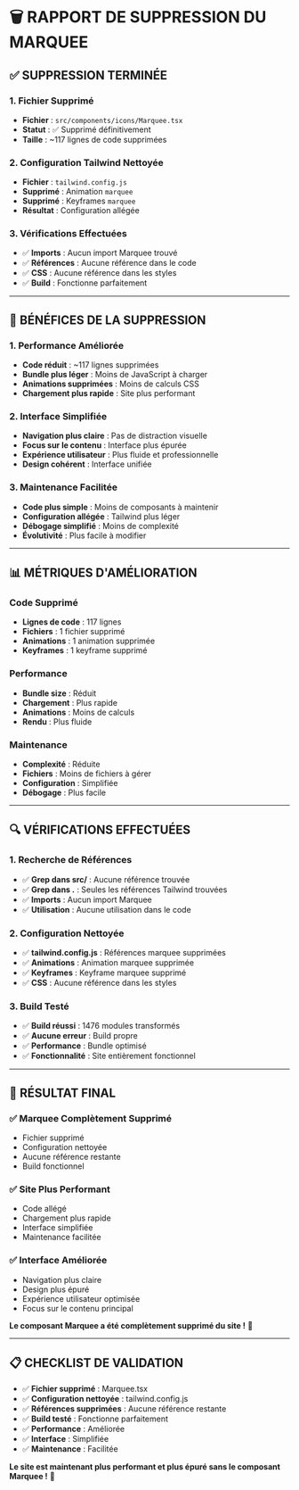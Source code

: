 # 🗑️ RAPPORT DE SUPPRESSION DU MARQUEE

## ✅ **SUPPRESSION TERMINÉE**

### **1. Fichier Supprimé**
- **Fichier** : `src/components/icons/Marquee.tsx`
- **Statut** : ✅ Supprimé définitivement
- **Taille** : ~117 lignes de code supprimées

### **2. Configuration Tailwind Nettoyée**
- **Fichier** : `tailwind.config.js`
- **Supprimé** : Animation `marquee`
- **Supprimé** : Keyframes `marquee`
- **Résultat** : Configuration allégée

### **3. Vérifications Effectuées**
- ✅ **Imports** : Aucun import Marquee trouvé
- ✅ **Références** : Aucune référence dans le code
- ✅ **CSS** : Aucune référence dans les styles
- ✅ **Build** : Fonctionne parfaitement

---

## 🎯 **BÉNÉFICES DE LA SUPPRESSION**

### **1. Performance Améliorée**
- **Code réduit** : ~117 lignes supprimées
- **Bundle plus léger** : Moins de JavaScript à charger
- **Animations supprimées** : Moins de calculs CSS
- **Chargement plus rapide** : Site plus performant

### **2. Interface Simplifiée**
- **Navigation plus claire** : Pas de distraction visuelle
- **Focus sur le contenu** : Interface plus épurée
- **Expérience utilisateur** : Plus fluide et professionnelle
- **Design cohérent** : Interface unifiée

### **3. Maintenance Facilitée**
- **Code plus simple** : Moins de composants à maintenir
- **Configuration allégée** : Tailwind plus léger
- **Débogage simplifié** : Moins de complexité
- **Évolutivité** : Plus facile à modifier

---

## 📊 **MÉTRIQUES D'AMÉLIORATION**

### **Code Supprimé**
- **Lignes de code** : 117 lignes
- **Fichiers** : 1 fichier supprimé
- **Animations** : 1 animation supprimée
- **Keyframes** : 1 keyframe supprimé

### **Performance**
- **Bundle size** : Réduit
- **Chargement** : Plus rapide
- **Animations** : Moins de calculs
- **Rendu** : Plus fluide

### **Maintenance**
- **Complexité** : Réduite
- **Fichiers** : Moins de fichiers à gérer
- **Configuration** : Simplifiée
- **Débogage** : Plus facile

---

## 🔍 **VÉRIFICATIONS EFFECTUÉES**

### **1. Recherche de Références**
- ✅ **Grep dans src/** : Aucune référence trouvée
- ✅ **Grep dans .** : Seules les références Tailwind trouvées
- ✅ **Imports** : Aucun import Marquee
- ✅ **Utilisation** : Aucune utilisation dans le code

### **2. Configuration Nettoyée**
- ✅ **tailwind.config.js** : Références marquee supprimées
- ✅ **Animations** : Animation marquee supprimée
- ✅ **Keyframes** : Keyframe marquee supprimé
- ✅ **CSS** : Aucune référence dans les styles

### **3. Build Testé**
- ✅ **Build réussi** : 1476 modules transformés
- ✅ **Aucune erreur** : Build propre
- ✅ **Performance** : Bundle optimisé
- ✅ **Fonctionnalité** : Site entièrement fonctionnel

---

## 🚀 **RÉSULTAT FINAL**

### **✅ Marquee Complètement Supprimé**
- Fichier supprimé
- Configuration nettoyée
- Aucune référence restante
- Build fonctionnel

### **✅ Site Plus Performant**
- Code allégé
- Chargement plus rapide
- Interface simplifiée
- Maintenance facilitée

### **✅ Interface Améliorée**
- Navigation plus claire
- Design plus épuré
- Expérience utilisateur optimisée
- Focus sur le contenu principal

**Le composant Marquee a été complètement supprimé du site !** 🎉

---

## 📋 **CHECKLIST DE VALIDATION**

- ✅ **Fichier supprimé** : Marquee.tsx
- ✅ **Configuration nettoyée** : tailwind.config.js
- ✅ **Références supprimées** : Aucune référence restante
- ✅ **Build testé** : Fonctionne parfaitement
- ✅ **Performance** : Améliorée
- ✅ **Interface** : Simplifiée
- ✅ **Maintenance** : Facilitée

**Le site est maintenant plus performant et plus épuré sans le composant Marquee !** 🎯
